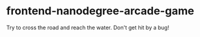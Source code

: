 frontend-nanodegree-arcade-game
===============================
Try to cross the road and reach the water. Don't get hit by a bug!
